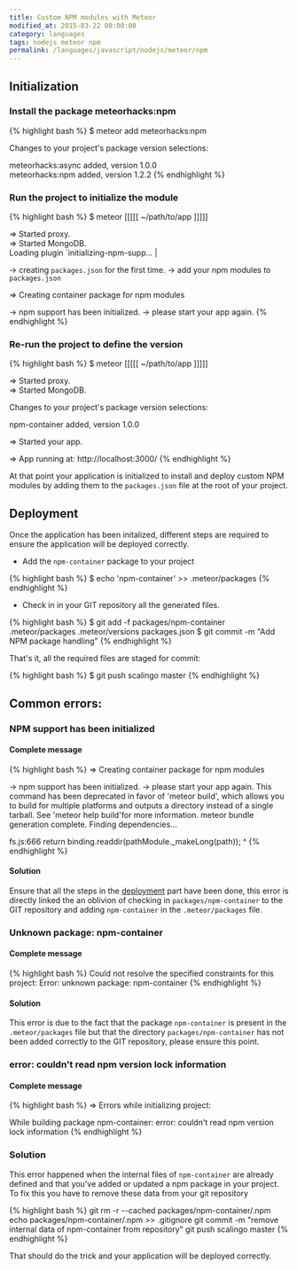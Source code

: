 ```yaml
---
title: Custom NPM modules with Meteor
modified_at: 2015-03-22 00:00:00
category: languages
tags: nodejs meteor npm
permalink: /languages/javascript/nodejs/meteor/npm
---
```


## Initialization

### Install the package meteorhacks:npm

{% highlight bash %}
$ meteor add meteorhacks:npm
                                              
Changes to your project's package version selections:
                                              
meteorhacks:async  added, version 1.0.0       
meteorhacks:npm    added, version 1.2.2
{% endhighlight %}

### Run the project to initialize the module

{% highlight bash %}
$ meteor
[[[[[ ~/path/to/app ]]]]]                 

=> Started proxy.                             
=> Started MongoDB.                           
   Loading plugin `initializing-npm-supp...  |

-> creating `packages.json` for the first time.
-> add your npm modules to `packages.json`

=> Creating container package for npm modules

-> npm support has been initialized.
-> please start your app again.
{% endhighlight %}

### Re-run the project to define the version
{% highlight bash %}
$ meteor
[[[[[ ~/path/to/app ]]]]]                 

=> Started proxy.                             
=> Started MongoDB.                           
                                              
Changes to your project's package version selections:
                                              
npm-container  added, version 1.0.0           

=> Started your app.                          

=> App running at: http://localhost:3000/
{% endhighlight %}

At that point your application is initialized to install and deploy custom
NPM modules by adding them to the `packages.json` file at the root of your
project.

## Deployment

Once the application has been initalized, different steps are required to
ensure the application will be deployed correctly.

* Add  the `npm-container` package to your project

{% highlight bash %}
$ echo 'npm-container' >> .meteor/packages
{% endhighlight %}

* Check in in your GIT repository all the generated files.

{% highlight bash %}
$ git add -f packages/npm-container .meteor/packages .meteor/versions packages.json
$ git commit -m "Add NPM package handling"
{% endhighlight %}

That's it, all the required files are staged for commit:

{% highlight bash %}
$ git push scalingo master
{% endhighlight %}

## Common errors:

### NPM support has been initialized

#### Complete message

{% highlight bash %}
  => Creating container package for npm modules
  
  -> npm support has been initialized.
  -> please start your app again.
  This command has been deprecated in favor of 'meteor build', which allows you
  to build for multiple platforms and outputs a directory instead of a single
  tarball. See 'meteor help build'for more information.
  meteor bundle generation complete.
  Finding dependencies...

fs.js:666
  return binding.readdir(pathModule._makeLong(path));
                 ^
{% endhighlight %}

#### Solution

Ensure that all the steps in the [deployment](#deployment) part have been done,
this error is directly linked the an oblivion of checking in
`packages/npm-container` to the GIT repository and adding `npm-container` in
the `.meteor/packages` file.

### Unknown package: npm-container

#### Complete message

{% highlight bash %}
Could not resolve the specified constraints for this project:
Error: unknown package: npm-container
{% endhighlight %}

#### Solution

This error is due to the fact that the package `npm-container` is present in
the `.meteor/packages` file but that the directory `packages/npm-container` has
not been added correctly to the GIT repository, please ensure this point.


### error: couldn't read npm version lock information

#### Complete message

{% highlight bash %}
=> Errors while initializing project: 

While building package npm-container: 
error: couldn't read npm version lock information
{% endhighlight %}

### Solution

This error happened when the internal files of `npm-container` are already defined
and that you've added or updated a npm package in your project. To fix this you have
to remove these data from your git repository

{% highlight bash %}
git rm -r --cached packages/npm-container/.npm
echo packages/npm-container/.npm >> .gitignore
git commit -m "remove internal data of npm-container from repository"
git push scalingo master
{% endhighlight %}

That should do the trick and your application will be deployed correctly.


